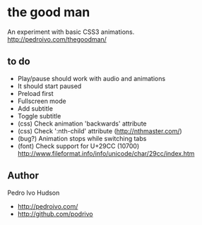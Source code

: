 # the good man
An experiment with basic CSS3 animations.
http://pedroivo.com/thegoodman/

## to do
+ Play/pause should work with audio and animations
+ It should start paused
+ Preload first
+ Fullscreen mode
+ Add subtitle
+ Toggle subtitle
+ (css) Check animation 'backwards' attribute
+ (css) Check ':nth-child' attribute (http://nthmaster.com/)
+ (bug?) Animation stops while switching tabs
+ (font) Check support for U+29CC (10700)
http://www.fileformat.info/info/unicode/char/29cc/index.htm

## Author
Pedro Ivo Hudson

+ http://pedroivo.com/
+ http://github.com/podrivo